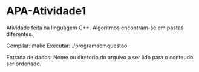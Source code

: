 # APA-Atividade1

Atividade feita na linguagem C++. Algoritmos encontram-se em pastas diferentes.

Compilar: make
Executar: ./programaemquestao

Entrada de dados: Nome ou diretorio do arquivo a ser lido para o conteudo ser ordenado.
